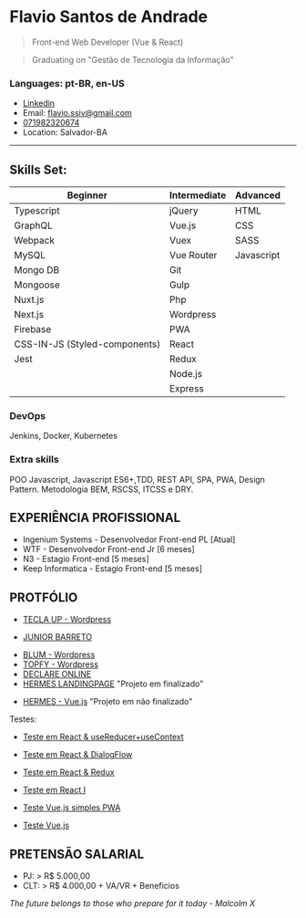 # Flavio Santos de Andrade

> Front-end Web Developer (Vue & React)

> Graduating on "Gestão de Tecnologia da Informação"

### Languages: pt-BR, en-US

- [Linkedin](https://www.linkedin.com/in/flavio-andrade-900552192/)
- Email: flavio.ssiv@gmail.com
- [071982320674](https://api.whatsapp.com/send?1=pt_BR&phone=5571982320674)
- Location: Salvador-BA

---

## Skills Set:

<!-- > Subtitle: B - Beginner, I - Intermediate and A - Advanced -->

| Beginner                      | Intermediate | Advanced   |
| ----------------------------- | ------------ | ---------- |
| Typescript                    | jQuery       | HTML       |
| GraphQL                       | Vue.js       | CSS        |
| Webpack                       | Vuex         | SASS       |
| MySQL                         | Vue Router   | Javascript |
| Mongo DB                      | Git          |            |
| Mongoose                      | Gulp         |            |
| Nuxt.js                       | Php          |            |
| Next.js                       | Wordpress    |            |
| Firebase                      | PWA          |            |
| CSS-IN-JS (Styled-components) | React        |            |
| Jest                          | Redux        |            |
|                               | Node.js      |            |
|                               | Express      |            |

### DevOps
Jenkins, Docker, Kubernetes

### Extra skills

POO Javascript, Javascript ES6+,TDD, REST API, SPA, PWA, Design Pattern.
Metodologia BEM, RSCSS, ITCSS e DRY.

<!-- Materialize CSS, Bulma CSS e Bootstrap. -->

## EXPERIÊNCIA PROFISSIONAL

- Ingenium Systems - Desenvolvedor Front-end PL [Atual]
- WTF - Desenvolvedor Front-end Jr [6 meses]
- N3 - Estagio Front-end [5 meses]
- Keep Informatica - Estagio Front-end [5 meses]

## PROTFÓLIO

- [TECLA UP - Wordpress](https://teclaup.com/)
<!-- - [MURAL PUBLICIDADE](http://www.muralpublicidade.com.br/v4/) -->
- [JUNIOR BARRETO](https://jrbarreto.com.br/)
<!-- - [KEEP INFORMATICA - Wordpress](http://www.keepinformatica.com.br/) -->
- [BLUM - Wordpress](http://www.blumdh.com.br/)
- [TOPFY  - Wordpress](http://topfy.net.br/)
- [DECLARE ONLINE](http://declareonline.com.br)
- [HERMES LANDINGPAGE](http://wtf.inf.br/hermes/) "Projeto em finalizado"
<!-- - [DRUMMOND](http://drummondpar.com) "mobile version" -->
- [HERMES - Vue.js](https://relaxed-lovelace-47c83d.netlify.com) "Projeto em não finalizado"

Testes:

- [Teste em React & useReducer+useContext](https://fsareactmusic.herokuapp.com/reactmusic)
- [Teste em React & DialogFlow](https://hidden-shore-37841.herokuapp.com)
- [Teste em React & Redux](https://crwn-live-fsa.herokuapp.com)
- [Teste em React I](https://fsassiv.github.io/fluent/)

- [Teste Vue.js simples PWA](https://thirsty-edison-a3034a.netlify.com/)
- [Teste Vue.js](https://fsassiv.github.io/tmdbclose/)

## PRETENSÃO SALARIAL

- PJ: > R\$ 5.000,00
- CLT: > R\$ 4.000,00 + VA/VR + Beneficios

_The future belongs to those who prepare for it today - Malcolm X_
